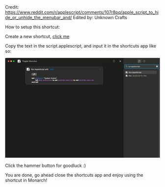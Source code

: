 Credit: https://www.reddit.com/r/applescript/comments/107r8pq/apple_script_to_hide_or_unhide_the_menubar_and/
Edited by: Unknown Crafts

How to setup this shortcut:

Create a new shortcut, [click me](shortcuts://create-shortcut "Create a new shortcut hyperlink")

Copy the text in the script.applescript, and input it in the shortcuts app like so:

<picture>
<img alt="Shows the way the script looks in apple shortcuts app." src="images/image.png">
</picture>

Click the hammer button for goodluck :)

You are done, go ahead close the shortcuts app and enjoy using the shortcut in Monarch!